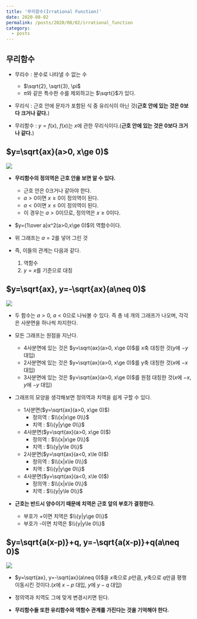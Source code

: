 ```yaml
---
title: '무리함수(Irrational Function)'
date: 2020-08-02
permalink: /posts/2020/08/02/irrational_function
category:
  - posts
---
```


## 무리함수
- 무리수 : 분수로 나타낼 수 없는 수
	- $\sqrt{2}, \sqrt{3}, \pi$
	- $\pi$와 같은 특수한 수를 제외하고는 $\sqrt{}$가 있다.

- 무리식 : 근호 안에 문자가 포함된 식 중 유리식이 아닌 것(**근호 안에 있는 것은 0보다 크거나 같다.**)

- 무리함수 : $y=f(x)$, $f(x)$는 $x$에 관한 무리식이다.(**근호 안에 있는 것은 0보다 크거나 같다.**)

## $y=\sqrt{ax}(a>0, x\ge 0)$
![](https://user-images.githubusercontent.com/26649034/89093644-3d79d980-d3f7-11ea-8783-39c4a17ad189.png)
- **무리함수의 정의역은 근호 안을 보면 알 수 있다.**
	- 근호 안은 0크거나 같아야 한다.
	- $a>0$이면 $x\ge 0$이 정의역이 된다.
	- $a<0$이면 $x\le 0$이 정의역이 된다.
	- 이 경우는 $a>0$이므로, 정의역은 $x\ge 0$이다.

- $y={1\over a}x^2(a>0,x\ge 0)$의 역함수이다.

- 위 그래프는 $a=2$를 넣어 그린 것

- 즉, 이들의 관계는 다음과 같다.
	1. 역함수
	2. $y=x$를 기준으로 대칭

## $y=\sqrt{ax}, y=-\sqrt{ax}(a\neq 0)$
![](https://user-images.githubusercontent.com/26649034/89093646-3eab0680-d3f7-11ea-8b2d-669854408622.png)

- 두 함수는 $a>0$, $a<0$으로 나눠볼 수 있다. 즉 총 네 개의 그래프가 나오며, 각각은 사분면을 하나씩 차지한다.

- 모든 그래프는 원점을 지난다.

	- 4사분면에 있는 것은 $y=\sqrt{ax}(a>0, x\ge 0)$를 x축 대칭한 것($y$에 $-y$ 대입)
	- 2사분면에 있는 것은 $y=\sqrt{ax}(a>0, x\ge 0)$를 y축 대칭한 것($x$에 $-x$ 대입)
	- 3사분면에 있는 것은 $y=\sqrt{ax}(a>0, x\ge 0)$를 원점 대칭한 것($x$에 $-x$, $y$에 $-y$ 대입)

- 그래프의 모양을 생각해보면 정의역과 치역을 쉽게 구할 수 있다.
	- 1사분면($y=\sqrt{ax}(a>0, x\ge 0)$)
		- 정의역 : $\\{x|x\ge 0\\}$
		- 치역 : $\\{y|y\ge 0\\}$
	- 4사분면($y=\sqrt{ax}(a>0, x\ge 0)$)
		- 정의역 : $\\{x|x\ge 0\\}$
		- 치역 : $\\{y|y\le 0\\}$
	- 2사분면($y=\sqrt{ax}(a<0, x\le 0)$)
		- 정의역 : $\\{x|x\le 0\\}$
		- 치역 : $\\{y|y\ge 0\\}$
	- 4사분면($y=\sqrt{ax}(a<0, x\le 0)$)
		- 정의역 : $\\{x|x\le 0\\}$
		- 치역 : $\\{y|y\le 0\\}$

- **근호는 반드시 양수이기 때문에 치역은 근호 앞의 부호가 결정한다.**
	- 부호가 +이면 치역은 $\\{y|y\ge 0\\}$
	- 부호가 -이면 치역은 $\\{y|y\le 0\\}$

## $y=\sqrt{a(x-p)}+q, y=-\sqrt{a(x-p)}+q(a\neq 0)$
![](https://user-images.githubusercontent.com/26649034/89093647-3f439d00-d3f7-11ea-8f20-d2910fb75482.png)

- $y=\sqrt{ax}, y=-\sqrt{ax}(a\neq 0)$을 $x$축으로 $p$만큼, $y$축으로 $q$만큼 평행 이동시킨 것이다.($x$에 $x-p$ 대입, $y$에 $y-q$ 대입)

- 정의역과 치역도 그에 맞게 변경시키면 된다.

- **무리함수들 또한 유리함수와 역함수 관계를 가진다는 것을 기억해야 한다.**